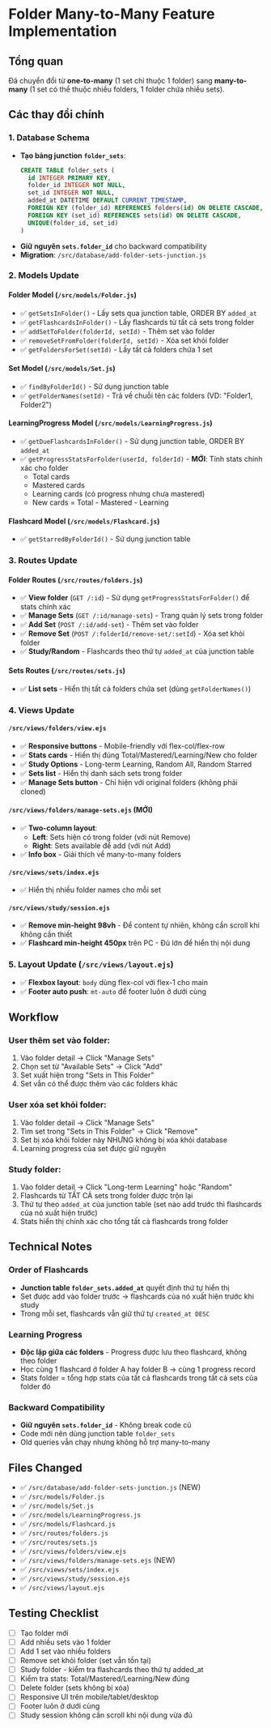 # Folder Many-to-Many Feature Implementation

## Tổng quan
Đã chuyển đổi từ **one-to-many** (1 set chỉ thuộc 1 folder) sang **many-to-many** (1 set có thể thuộc nhiều folders, 1 folder chứa nhiều sets).

## Các thay đổi chính

### 1. Database Schema
- **Tạo bảng junction `folder_sets`**:
  ```sql
  CREATE TABLE folder_sets (
    id INTEGER PRIMARY KEY,
    folder_id INTEGER NOT NULL,
    set_id INTEGER NOT NULL,
    added_at DATETIME DEFAULT CURRENT_TIMESTAMP,
    FOREIGN KEY (folder_id) REFERENCES folders(id) ON DELETE CASCADE,
    FOREIGN KEY (set_id) REFERENCES sets(id) ON DELETE CASCADE,
    UNIQUE(folder_id, set_id)
  )
  ```
- **Giữ nguyên `sets.folder_id`** cho backward compatibility
- **Migration**: `/src/database/add-folder-sets-junction.js`

### 2. Models Update

#### Folder Model (`/src/models/Folder.js`)
- ✅ `getSetsInFolder()` - Lấy sets qua junction table, ORDER BY `added_at`
- ✅ `getFlashcardsInFolder()` - Lấy flashcards từ tất cả sets trong folder
- ✅ `addSetToFolder(folderId, setId)` - Thêm set vào folder
- ✅ `removeSetFromFolder(folderId, setId)` - Xóa set khỏi folder
- ✅ `getFoldersForSet(setId)` - Lấy tất cả folders chứa 1 set

#### Set Model (`/src/models/Set.js`)
- ✅ `findByFolderId()` - Sử dụng junction table
- ✅ `getFolderNames(setId)` - Trả về chuỗi tên các folders (VD: "Folder1, Folder2")

#### LearningProgress Model (`/src/models/LearningProgress.js`)
- ✅ `getDueFlashcardsInFolder()` - Sử dụng junction table, ORDER BY `added_at`
- ✅ `getProgressStatsForFolder(userId, folderId)` - **MỚI**: Tính stats chính xác cho folder
  - Total cards
  - Mastered cards
  - Learning cards (có progress nhưng chưa mastered)
  - New cards = Total - Mastered - Learning

#### Flashcard Model (`/src/models/Flashcard.js`)
- ✅ `getStarredByFolderId()` - Sử dụng junction table

### 3. Routes Update

#### Folder Routes (`/src/routes/folders.js`)
- ✅ **View folder** (`GET /:id`) - Sử dụng `getProgressStatsForFolder()` để stats chính xác
- ✅ **Manage Sets** (`GET /:id/manage-sets`) - Trang quản lý sets trong folder
- ✅ **Add Set** (`POST /:id/add-set`) - Thêm set vào folder
- ✅ **Remove Set** (`POST /:folderId/remove-set/:setId`) - Xóa set khỏi folder
- ✅ **Study/Random** - Flashcards theo thứ tự `added_at` của junction table

#### Sets Routes (`/src/routes/sets.js`)
- ✅ **List sets** - Hiển thị tất cả folders chứa set (dùng `getFolderNames()`)

### 4. Views Update

#### `/src/views/folders/view.ejs`
- ✅ **Responsive buttons** - Mobile-friendly với flex-col/flex-row
- ✅ **Stats cards** - Hiển thị đúng Total/Mastered/Learning/New cho folder
- ✅ **Study Options** - Long-term Learning, Random All, Random Starred
- ✅ **Sets list** - Hiển thị danh sách sets trong folder
- ✅ **Manage Sets button** - Chỉ hiện với original folders (không phải cloned)

#### `/src/views/folders/manage-sets.ejs` (MỚI)
- ✅ **Two-column layout**:
  - **Left**: Sets hiện có trong folder (với nút Remove)
  - **Right**: Sets available để add (với nút Add)
- ✅ **Info box** - Giải thích về many-to-many folders

#### `/src/views/sets/index.ejs`
- ✅ Hiển thị nhiều folder names cho mỗi set

#### `/src/views/study/session.ejs`
- ✅ **Remove min-height 98vh** - Để content tự nhiên, không cần scroll khi không cần thiết
- ✅ **Flashcard min-height 450px** trên PC - Đủ lớn để hiển thị nội dung

### 5. Layout Update (`/src/views/layout.ejs`)
- ✅ **Flexbox layout**: `body` dùng flex-col với flex-1 cho main
- ✅ **Footer auto push**: `mt-auto` để footer luôn ở dưới cùng

## Workflow

### User thêm set vào folder:
1. Vào folder detail → Click "Manage Sets"
2. Chọn set từ "Available Sets" → Click "Add"
3. Set xuất hiện trong "Sets in This Folder"
4. Set vẫn có thể được thêm vào các folders khác

### User xóa set khỏi folder:
1. Vào folder detail → Click "Manage Sets"
2. Tìm set trong "Sets in This Folder" → Click "Remove"
3. Set bị xóa khỏi folder này NHƯNG không bị xóa khỏi database
4. Learning progress của set được giữ nguyên

### Study folder:
1. Vào folder detail → Click "Long-term Learning" hoặc "Random"
2. Flashcards từ TẤT CẢ sets trong folder được trộn lại
3. Thứ tự theo `added_at` của junction table (set nào add trước thì flashcards của nó xuất hiện trước)
4. Stats hiển thị chính xác cho tổng tất cả flashcards trong folder

## Technical Notes

### Order of Flashcards
- **Junction table `folder_sets.added_at`** quyết định thứ tự hiển thị
- Set được add vào folder trước → flashcards của nó xuất hiện trước khi study
- Trong mỗi set, flashcards vẫn giữ thứ tự `created_at DESC`

### Learning Progress
- **Độc lập giữa các folders** - Progress được lưu theo flashcard, không theo folder
- Học cùng 1 flashcard ở folder A hay folder B → cùng 1 progress record
- Stats folder = tổng hợp stats của tất cả flashcards trong tất cả sets của folder đó

### Backward Compatibility
- **Giữ nguyên `sets.folder_id`** - Không break code cũ
- Code mới nên dùng junction table `folder_sets`
- Old queries vẫn chạy nhưng không hỗ trợ many-to-many

## Files Changed
- ✅ `/src/database/add-folder-sets-junction.js` (NEW)
- ✅ `/src/models/Folder.js`
- ✅ `/src/models/Set.js`
- ✅ `/src/models/LearningProgress.js`
- ✅ `/src/models/Flashcard.js`
- ✅ `/src/routes/folders.js`
- ✅ `/src/routes/sets.js`
- ✅ `/src/views/folders/view.ejs`
- ✅ `/src/views/folders/manage-sets.ejs` (NEW)
- ✅ `/src/views/sets/index.ejs`
- ✅ `/src/views/study/session.ejs`
- ✅ `/src/views/layout.ejs`

## Testing Checklist
- [ ] Tạo folder mới
- [ ] Add nhiều sets vào 1 folder
- [ ] Add 1 set vào nhiều folders
- [ ] Remove set khỏi folder (set vẫn tồn tại)
- [ ] Study folder - kiểm tra flashcards theo thứ tự added_at
- [ ] Kiểm tra stats: Total/Mastered/Learning/New đúng
- [ ] Delete folder (sets không bị xóa)
- [ ] Responsive UI trên mobile/tablet/desktop
- [ ] Footer luôn ở dưới cùng
- [ ] Study session không cần scroll khi nội dung vừa đủ
